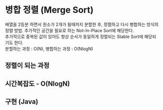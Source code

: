 # 병합 정렬 (Merge Sort)
배열을 2등분 하면서 원소가 2개가 될때까지 분할한 후, 정렬하고 다시 병합하는 방식의 정렬 방법. 추가적인 공간을 필요로 하는 Not-In-Place Sort에 해당한다.<br>
추가적으로 중복된 값이 있어도 항상 순서가 동일하게 정렬되는 Stable Sort에 해당되기도 한다.<br>
분할하는 과정 : O(N), 병합하는 과정 : O(NlogN)

## 정렬이 되는 과정

## 시간복잡도 - O(NlogN)

## 구현 (Java)